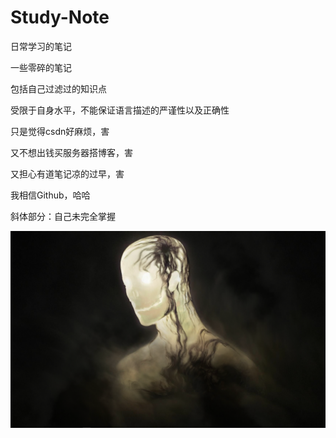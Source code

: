 # Study-Note
日常学习的笔记

一些零碎的笔记

包括自己过滤过的知识点

受限于自身水平，不能保证语言描述的严谨性以及正确性

只是觉得csdn好麻烦，害

又不想出钱买服务器搭博客，害

又担心有道笔记凉的过早，害

我相信Github，哈哈



斜体部分：自己未完全掌握

![image](https://github.com/duan1998/Study-Note/blob/master/Images/image-20200708164142283.png)
